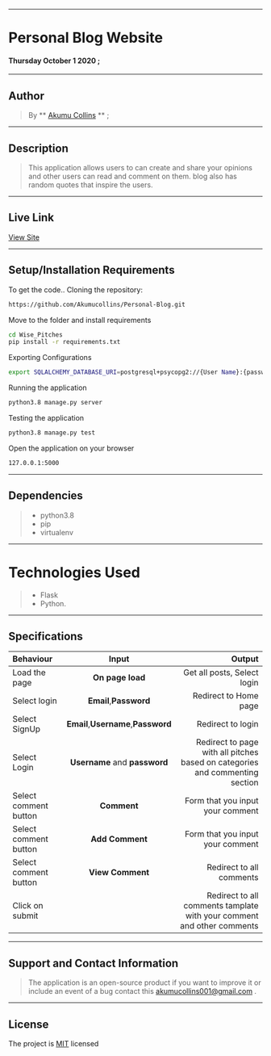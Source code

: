 ***

# Personal Blog Website

#### **Thursday October 1 2020** ;

---

## Author
> By ** [Akumu Collins](https://github.com/Akumucollins)
 ** ;
***

## Description
>This application allows users to can create and share your opinions and other users can read and comment on them. blog also has random quotes that inspire the users.

---

## Live Link
[View Site]( https://akumu-blogger.herokuapp.com/)

***

## Setup/Installation Requirements
To get the code..
Cloning the repository:
  ```bash
 https://github.com/Akumucollins/Personal-Blog.git
  ```
Move to the folder and install requirements
  ```bash
  cd Wise_Pitches
  pip install -r requirements.txt
  ```
Exporting Configurations
  ```bash
  export SQLALCHEMY_DATABASE_URI=postgresql+psycopg2://{User Name}:{password}@localhost/{database name}
  ```
Running the application
  ```bash
  python3.8 manage.py server
  ```
Testing the application
  ```bash
  python3.8 manage.py test
  ```
Open the application on your browser 
```bash
127.0.0.1:5000
```
---

## Dependencies
>* python3.8
>* pip
>* virtualenv
***

# Technologies Used
>* Flask
>* Python.
***

## Specifications
| Behaviour | Input | Output |
| :---------------- | :---------------: | ------------------: |
| Load the page | **On page load** | Get all posts, Select login|
| Select login |  **Email**,**Password** |Redirect to Home page|
| Select SignUp| **Email**,**Username**,**Password** | Redirect to login|
| Select Login | **Username** and **password** | Redirect to page with all pitches based on categories and commenting section|
| Select comment button | **Comment** | Form that you input your comment|
| Select comment button | **Add Comment** | Form that you input your comment|
| Select comment button | **View Comment** | Redirect to all comments|
| Click on submit |  | Redirect to all comments tamplate with your comment and other comments|

---

## Support and Contact Information
> The application is an open-source product if you  want to improve it or include an event of a bug  contact this
> akumucollins001@gmail.com .
***

## License
The project is [MIT](LICENSE) licensed 